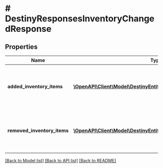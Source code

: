 # # DestinyResponsesInventoryChangedResponse

## Properties

Name | Type | Description | Notes
------------ | ------------- | ------------- | -------------
**added_inventory_items** | [**\OpenAPI\Client\Model\DestinyEntitiesItemsDestinyItemComponent[]**](DestinyEntitiesItemsDestinyItemComponent.md) | Items that appeared in the inventory possibly as a result of an action. | [optional]
**removed_inventory_items** | [**\OpenAPI\Client\Model\DestinyEntitiesItemsDestinyItemComponent[]**](DestinyEntitiesItemsDestinyItemComponent.md) | Items that disappeared from the inventory possibly as a result of an action. | [optional]

[[Back to Model list]](../../README.md#models) [[Back to API list]](../../README.md#endpoints) [[Back to README]](../../README.md)
